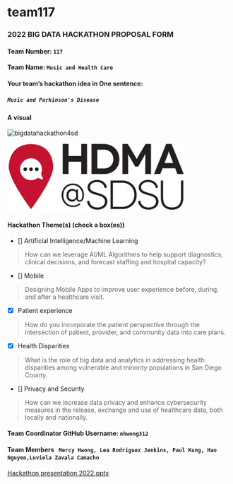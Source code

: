 # team117
### 2022 BIG DATA HACKATHON PROPOSAL FORM

#### Team Number: `117`

#### Team Name: `Music and Health Care`    
  
#### Your team’s hackathon idea in One sentence:
##### `Music and Parkinson's Disease`


#### A visual
![bigdatahackathon4sd](https://altoida.com/wp-content/uploads/2022/03/shutterstock_1171014247-scaled.jpg "Big Data Hackathon for San Diego 2022")  

<img height="10%" width="80%" alt="hdma" src="https://github.com/BigDataForSanDiego/bigdataforsandiego.github.io/blob/master/templates/img/hdma2.png?raw=true"> 


#### Hackathon Theme(s) (check a box(es))
- [] Artificial Intelligence/Machine Learning 
> How can we leverage AI/ML Algorithms to help support diagnostics, clinical decisions, and forecast staffing and hospital capacity?
- [] Mobile
> Designing Mobile Apps to improve user experience before, during, and after a healthcare visit.
- [X] Patient experience
> How do you incorporate the patient perspective through the intersection of patient, provider, and community data into care plans.
- [X] Health Disparities
> What is the role of big data and analytics in addressing health disparities among vulnerable and minority populations in San Diego County.
- [] Privacy and Security
> How can we increase data privacy and enhance cybersecurity measures in the release, exchange and use of healthcare data, both locally and nationally.

#### Team Coordinator GitHub Username: `nhwong312`

#### Team Members ` Mercy Hwong, Lea Rodriguez Jenkins, Paul Kung, Hao Nguyen,Luviela Zavala Camacho` 
[Hackathon presentation 2022.pptx](https://github.com/BigDataForSanDiego/team117/files/9791626/Hackathon.presentation.2022.pptx)


